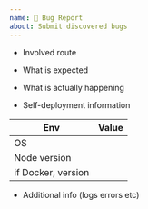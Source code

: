 ```yaml
---
name: 🐛 Bug Report
about: Submit discovered bugs
---
```


<!--
Please ensure you have read [documentation](https://docs.rsshub.app/en), and provide all the information required by this template, otherwise the issue will be closed immediately.

Due to the anti-crawling of the certain source website, some RSS of the demo will return status code 403. This is not an issue caused by RSSHub and please do not report it.
-->

- Involved route

- What is expected

- What is actually happening

- Self-deployment information

<!--
Delete this section if you are using [RSSHub demo](https://rsshub.app).

Please ensure you have deployed the [master branch](https://github.com/DIYgod/RSSHub/tree/master) of RSSHub.
-->

| Env                | Value         |
| ------------------ | ------------- |
| OS                 |               |
| Node version       |               |
| if Docker, version |               |

- Additional info (logs errors etc)
